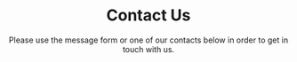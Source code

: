 ---
layout: ContactPage
title: Contact Us
subtitle: >-
  Please use the message form or one of our contacts below in order to get in
  touch with us.
address: 'Jl. Bypass Jomin, Jomin Barat'
address2: 'Kotabaru, Karawang, Jawa Barat.'
email:
  - sekretariat@apek.or.id
phone:
  - (+62) 264 300 898
fax:
  - (+62) 264 301 687
social:
  - vendor: Facebook
    url: 'https://fb.me/apekarawang'
    icon: fab facebook-square
    color: '#3F51B5'
  - vendor: Instagram
    url: 'https://www.instagram.com/apekarawang'
    icon: fab instagram
    color: '#6A1B9A'
  - vendor: Twitter
    url: 'https://twitter.com/apekarawang'
    icon: fab twitter
    color: '#2196F3'
  - vendor: Google Plus
    url: 'https://goo.gl/tLi2s9'
    icon: fab google-plus-g
    color: '#F44336'
---